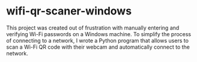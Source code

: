 # wifi-qr-scaner-windows
This project was created out of frustration with manually entering and verifying Wi-Fi passwords on a Windows machine. To simplify the process of connecting to a network, I wrote a Python program that allows users to scan a Wi-Fi QR code with their webcam and automatically connect to the network.
